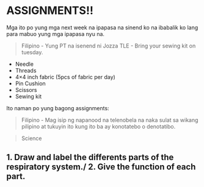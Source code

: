 # ASSIGNMENTS!!

Mga ito po yung mga next week na ipapasa na sinend ko na ibabalik ko lang para mabuo yung mga ipapasa nyu na. 

> Filipino - Yung PT na isenend ni Jozza
> TLE - Bring your sewing kit on tuesday.
- Needle
- Threads
- 4×4 inch fabric (5pcs of fabric per day)
- Pin Cushion
- Scissors
- Sewing kit

Ito naman po yung bagong assignments:

> Filipino - Mag isip ng napanood na telenobela na naka sulat sa wikang pilipino at tukuyin ito kung ito ba ay konotatebo o denotatibo.


> Science
 ## 1. Draw and label the differents parts of the respiratory system./ 2. Give the function of each part.
